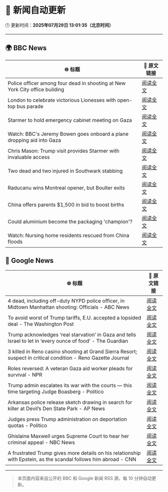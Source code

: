 # 🧠 新闻自动更新

🕒 更新时间：**2025年07月29日 13:01:35（北京时间）**

---

## 🌍 BBC News

| 🌐 标题 | 🔗 原文链接 |
|--------|-------------|
| Police officer among four dead in shooting at New York City office building | [阅读全文](https://www.bbc.com/news/articles/cn023751713o?at_medium=RSS&at_campaign=rss) |
| London to celebrate victorious Lionesses with open-top bus parade | [阅读全文](https://www.bbc.com/news/articles/cpdjq3jd5npo?at_medium=RSS&at_campaign=rss) |
| Starmer to hold emergency cabinet meeting on Gaza | [阅读全文](https://www.bbc.com/news/articles/cly6zgyy0wjo?at_medium=RSS&at_campaign=rss) |
| Watch: BBC's Jeremy Bowen goes onboard a plane dropping aid into Gaza | [阅读全文](https://www.bbc.com/news/videos/clyj4gnzxgno?at_medium=RSS&at_campaign=rss) |
| Chris Mason: Trump visit provides Starmer with invaluable access | [阅读全文](https://www.bbc.com/news/articles/cdrkj4nvy22o?at_medium=RSS&at_campaign=rss) |
| Two dead and two injured in Southwark stabbing | [阅读全文](https://www.bbc.com/news/articles/c39dlwdev08o?at_medium=RSS&at_campaign=rss) |
| Raducanu wins Montreal opener, but Boulter exits | [阅读全文](https://www.bbc.com/sport/tennis/articles/cgm2ge7v7j1o?at_medium=RSS&at_campaign=rss) |
| China offers parents $1,500 in bid to boost births | [阅读全文](https://www.bbc.com/news/articles/c776xgex02jo?at_medium=RSS&at_campaign=rss) |
| Could aluminium become the packaging 'champion'? | [阅读全文](https://www.bbc.com/news/articles/ce3nw5vnzgpo?at_medium=RSS&at_campaign=rss) |
| Watch: Nursing home residents rescued from China floods | [阅读全文](https://www.bbc.com/news/videos/cy40dk9vx00o?at_medium=RSS&at_campaign=rss) |

## 📰 Google News

| 🌐 标题 | 🔗 原文链接 |
|--------|-------------|
| 4 dead, including off-duty NYPD police officer, in Midtown Manhattan shooting: Officials - ABC News | [阅读全文](https://news.google.com/rss/articles/CBMie0FVX3lxTE40Qk1TRmstZ3otLWJpUUJ1T25IckpQRkdpamt2Vlc1ZjVPSEl6QXZRTjl1emlJQzZhNXdSVVhDWHFQMDc4aWloclRLQ2FITnlxakNZVEdDU0Z4a3Y2LWQtcE9DbXc4aGNuX1QtSEUtZW9yc3Nob0FQYUxZQdIBgAFBVV95cUxQNk9xR2hvenJKdG5wWFVSdFk5VHMtalJUYkc2cWY3a25hdi1aLWxHODZXbEdqTG5LelhtRnZtRG02Z19kUkV2aFZRVTE5VTZzSWp3NGwyOVhjSjNZeGh5UGNPNG9SelpWamY1SnkyWkhKTU9xbUZKZ2I4TWVwLVFWMA?oc=5) |
| To avoid worst of Trump tariffs, E.U. accepted a lopsided deal - The Washington Post | [阅读全文](https://news.google.com/rss/articles/CBMiiwFBVV95cUxNV3dzeVBnUkFPMDlJTjZGQjhFRkVRMHA4ZTlaVzFpdlY0b2NvN2lsOTJDeEhrT2ttaWlTbGtMLTFJSzZkLTBZb0NfZXh3N01VLWJTU3ZEOWFTX3VnZ19QSHlBZXZZUDZRZTczTzI0TFRWak01aDFiQVlZSEhBN094UEF6MW5iSmNaRklF?oc=5) |
| Trump acknowledges ‘real starvation’ in Gaza and tells Israel to let in ‘every ounce of food’ - The Guardian | [阅读全文](https://news.google.com/rss/articles/CBMi0wFBVV95cUxPZFp1SVdoYXpsOHFuOUlReDljdUlRbUIwajdYcDF5aGZTdjNSalhQQ0p1MXRoMGJma2hSeTJVYk1JMEFVQkxBZ3RZSHA4XzdmckpoMW4wMFlQT2ZJWVF6QmU2eTd5cXJkVHl2S3NDTWhoZjlOUTY4a0FBdkF1ei13ZTBXQ1lGQTVEVEVJSlJSbzZvdE04ZUZyMDA1YVNvTVYxM2NwTXNRZHh0V1ZaNXZ1X2hYaFc0V3lOVDk0dFFSSTYtUmFSN3oxa2VKeFM3YU92VkpF?oc=5) |
| 3 killed in Reno casino shooting at Grand Sierra Resort; suspect in critical condition - Reno Gazette Journal | [阅读全文](https://news.google.com/rss/articles/CBMiqAFBVV95cUxPLWtNenBhV1RDalRRdnhKSVBUSDlwdl9DRlUyRDN4MWhVWE1fUGVfTDlodDZNZUxwV0IzaFFVbDhwVUp4aHRid0p2SjFHVnFuTmh5M2N3V043V1BlS004Y2dFQngwMVAwVVdtdC1VLWwxVHpiYXhETHozbldHTzZ4clBYVGNSc3c0VXlqbDB4YnNNa2ZnVkI5N25aQWlMdmtCZzN1RXRIZTQ?oc=5) |
| Roles reversed: A veteran Gaza aid worker pleads for survival - NPR | [阅读全文](https://news.google.com/rss/articles/CBMihgFBVV95cUxQQ0l5Nm9GbGR5aVhVOGxFRVB0cjByZjRBdVR1S04ySmkyS1hGQTRvOTA1WWNYTUpwd1JwSkhjMWVhR21DVnRMY3hJUzdsS3RjRnRkYnpmSEVjUTNmQS1mQV9HcjlCbFd4U180dWNYRG8tekJCZERwTkFKVXBacmRSbzhqUGpBZw?oc=5) |
| Trump admin escalates its war with the courts — this time targeting Judge Boasberg - Politico | [阅读全文](https://news.google.com/rss/articles/CBMimAFBVV95cUxOWDBlSVM3eUlaSHdiWWNoQ3pjcDBmMTFWN0tCLTVOblNfdHBVSHFLbmNWTXk4N1B6YTliZ0d2S0I0Uk1DSG92Znhjd0ExM19Bb0wyNEhWd0piTk5MSld3My1LY0Rvb0Z3d2RpeEJLT3lVYkM4T0MxajNfZ1dOZXRROE54TnBtTHBuV2ZDZy0tZ2MzdjJYVWZRSQ?oc=5) |
| Arkansas police release sketch drawing in search for killer at Devil’s Den State Park - AP News | [阅读全文](https://news.google.com/rss/articles/CBMioAFBVV95cUxNWmxMMmRrY202SVFTSzczTnpzaUpJbm54TWNfMEdvZ2piM2JjbmUwTVF6NTNrN3FBMGZmcGJKX1R0Y2c0Y29WSlBJZUxFc1pfTGQza1ZJWldGdzBlS2hHUV9zTVVUNGtDb01rM3FpbXVaaWVoQ21QWEo2NGhIVHRPdDVpMEg4bk9SRmpCU1pzVmFuMmdlbnVhLURVeDV0Tll6?oc=5) |
| Judges press Trump administration on deportation quotas - Politico | [阅读全文](https://news.google.com/rss/articles/CBMinAFBVV95cUxOdmRMUzl3SEdDc1VfRU9Vb0xxMHcwUUx3clBoTWtJcHZjbFdlZkZYR1RxeWJtRmh2X0dJcXBZMHdQUUhfQ3dPS01wdWhLb2t2dGxsSzFELTk0Z1QxZFZEVi1tWHhuWXpQcGpQTWJ4Ukk0UnByY012OTFPdG1RLVRIdFFlU05RTHh5bTE2VzJtRFZpZlBOenpTVFRQVWw?oc=5) |
| Ghislaine Maxwell urges Supreme Court to hear her criminal appeal - NBC News | [阅读全文](https://news.google.com/rss/articles/CBMitwFBVV95cUxPM1BpaU93RjE2WE5kMkZ2amRyV2xQdmJlbVJjdkFoalhCYWYwSlc5TGE1cUNNTS1RUFR6cE9JU2tPUlpmcVpqV2ZQLVZPS3lIbFhHM1FwLXlTYml2cFExUUFlZkZFNzNFTzV6LU9wQktxQnBsSVVzUjdhaFZxTDV5cmlVZ093RjNKY0w0NVh5M0VWdjBLUkxMNFdFM2tSdXp0Q2NuLWNGUkwwMXZOOFdzM1lRRENTQlnSAVZBVV95cUxPMjdKNFNkSEIwNUw0eEpta0kzaGlBZzBmVGZBWm1HLUU0VllERE1ud0JUMjZCODdlTGtUeVgyZ2JQX1lPb18yNFNMMmh4TGlQbnljejdnUQ?oc=5) |
| A frustrated Trump gives more details on his relationship with Epstein, as the scandal follows him abroad - CNN | [阅读全文](https://news.google.com/rss/articles/CBMiiwFBVV95cUxObTlBUGtfb01yZ1Zjc3NaaW5wekEzbDJfTTkzcnBZMWprTDNjMHF0SkppMmZJYUlKMGZTb0RjUkRIMzFOcmVzRGwwRWFCdGcxaHRzU3NEWUhwM0ZwYU5GWjhxUFpBOWlDRGlSRE44MVg5TDNPMS1MT1o3bFVpcVBKMEtsRF9KWnplemVn0gGQAUFVX3lxTE1id21iTWM0UTY2Qm9VeTk4YURJM3lzbU1ha0hkLWpuaW4yR3daT1BKQ3ZsS3l1Y2ZHUHZIZVQzQUptNmhfLUo4WkJDenNBVlhMMjB2YS1vRXBQZDZtOXZXVUpjNE5GZ3B5dXlnYkNmUkVmaFZpSjZhcFVXaTJCc1U4ZU1sQXNTd1l3X01nd09xNw?oc=5) |

---
> 本页面内容来自公开的 BBC 和 Google 新闻 RSS 源，每 10 分钟自动更新。